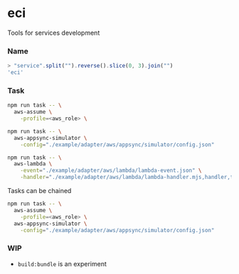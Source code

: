 # eci

Tools for services development

### Name

```js
> "service".split("").reverse().slice(0, 3).join("")
'eci'
```

### Task

```sh
npm run task -- \
  aws-assume \
    -profile=<aws_role> \
```

```sh
npm run task -- \
  aws-appsync-simulator \
    -config="./example/adapter/aws/appsync/simulator/config.json"
```

```sh
npm run task -- \
  aws-lambda \
    -event="./example/adapter/aws/lambda/lambda-event.json" \
    -handler="./example/adapter/aws/lambda/lambda-handler.mjs,handler,true"
```

Tasks can be chained

```sh
npm run task -- \
  aws-assume \
    -profile=<aws_role> \
  aws-appsync-simulator \
    -config="./example/adapter/aws/appsync/simulator/config.json"
```

### WIP

- `build:bundle` is an experiment
